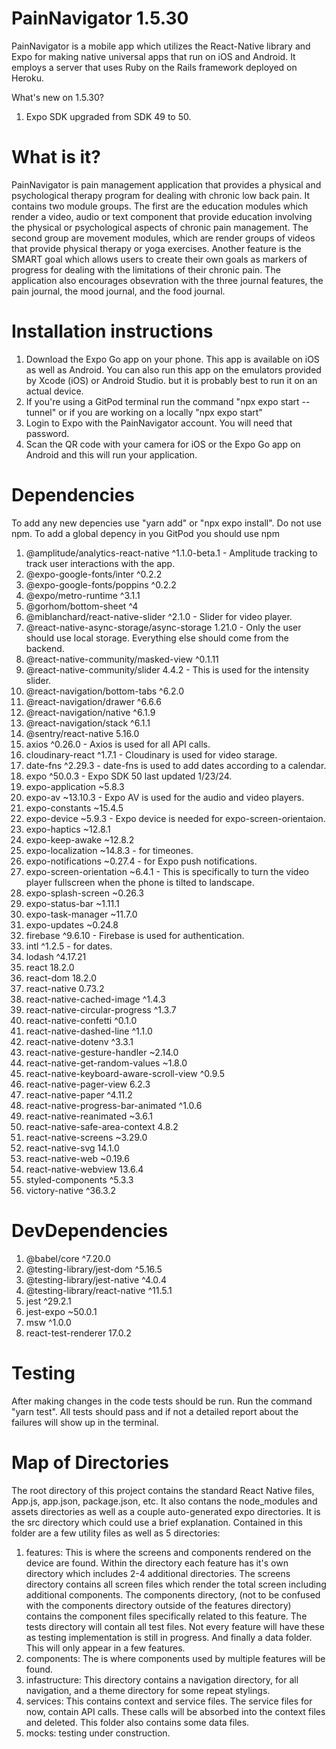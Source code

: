 # PainNavigator 1.5.30

PainNavigator is a mobile app which utilizes the React-Native library and Expo for making native universal apps that run on iOS and Android. It employs a server that uses Ruby on the Rails framework deployed on Heroku.

What's new on 1.5.30?
1. Expo SDK upgraded from SDK 49 to 50.

# What is it?

PainNavigator is pain management application that provides a physical and psychological therapy program for dealing with chronic low back pain. It contains two module groups. The first are the education modules which render a video, audio or text component that provide education involving the physical or psychological aspects of chronic pain management. The second group are movement modules, which are render groups of videos that provide physical therapy or yoga exercises. Another feature is the SMART goal which allows users to create their own goals as markers of progress for dealing with the limitations of their chronic pain. The application also encourages obsevration with the three journal features, the pain journal, the mood journal, and the food journal.

# Installation instructions

1. Download the Expo Go app on your phone. This app is available on iOS as well as Android. You can also run this app on the emulators provided by Xcode (iOS) or Android Studio. but it is probably best to run it on an actual device.
2. If you're using a GitPod terminal run the command "npx expo start --tunnel" or if you are working on a locally "npx expo start"
3. Login to Expo with the PainNavigator account. You will need that password. 
4. Scan the QR code with your camera for iOS or the Expo Go app on Android and this will run your application.

# Dependencies

To add any new depencies use "yarn add" or "npx expo install". Do not use npm.
To add a global depency in you GitPod you should use npm

1. @amplitude/analytics-react-native ^1.1.0-beta.1 - Amplitude tracking to track user interactions with the app.
2. @expo-google-fonts/inter ^0.2.2
3. @expo-google-fonts/poppins ^0.2.2
4. @expo/metro-runtime ^3.1.1
5. @gorhom/bottom-sheet ^4
6. @miblanchard/react-native-slider ^2.1.0 - Slider for video player.
7. @react-native-async-storage/async-storage 1.21.0 - Only the user should use local storage. Everything else should come from the backend.
8. @react-native-community/masked-view ^0.1.11
9. @react-native-community/slider 4.4.2 - This is used for the intensity slider.
10. @react-navigation/bottom-tabs ^6.2.0
11. @react-navigation/drawer ^6.6.6
12. @react-navigation/native ^6.1.9
13. @react-navigation/stack ^6.1.1
14. @sentry/react-native 5.16.0
15. axios ^0.26.0 - Axios is used for all API calls.
16. cloudinary-react ^1.7.1 - Cloudinary is used for video starage.
17. date-fns ^2.29.3 - date-fns is used to add dates according to a calendar.
18. expo ^50.0.3 - Expo SDK 50 last updated 1/23/24.
19. expo-application ~5.8.3
20. expo-av ~13.10.3 - Expo AV is used for the audio and video players.
21. expo-constants ~15.4.5
22. expo-device ~5.9.3 - Expo device is needed for expo-screen-orientaion.
23. expo-haptics ~12.8.1
24. expo-keep-awake ~12.8.2
25. expo-localization ~14.8.3 - for timeones.
26. expo-notifications ~0.27.4 - for Expo push notifications.
27. expo-screen-orientation ~6.4.1 - This is specifically to turn the video player fullscreen when the phone is tilted to landscape.
28. expo-splash-screen ~0.26.3
29. expo-status-bar ~1.11.1
30. expo-task-manager ~11.7.0
31. expo-updates ~0.24.8
32. firebase ^9.6.10 - Firebase is used for authentication.
33. intl ^1.2.5 - for dates.
34. lodash ^4.17.21
35. react 18.2.0
36. react-dom 18.2.0
37. react-native 0.73.2
38. react-native-cached-image ^1.4.3
39. react-native-circular-progress ^1.3.7
40. react-native-confetti ^0.1.0
41. react-native-dashed-line ^1.1.0
42. react-native-dotenv ^3.3.1
43. react-native-gesture-handler ~2.14.0
44. react-native-get-random-values ~1.8.0
45. react-native-keyboard-aware-scroll-view ^0.9.5
46. react-native-pager-view 6.2.3
47. react-native-paper ^4.11.2
48. react-native-progress-bar-animated ^1.0.6
49. react-native-reanimated ~3.6.1
50. react-native-safe-area-context 4.8.2
51. react-native-screens ~3.29.0
52. react-native-svg 14.1.0
53. react-native-web ~0.19.6
54. react-native-webview 13.6.4
55. styled-components ^5.3.3
56. victory-native ^36.3.2
    
# DevDependencies

1. @babel/core ^7.20.0
2. @testing-library/jest-dom ^5.16.5
3. @testing-library/jest-native ^4.0.4
4. @testing-library/react-native ^11.5.1
5. jest ^29.2.1
6. jest-expo ~50.0.1
7. msw ^1.0.0
8. react-test-renderer 17.0.2
    
# Testing

After making changes in the code tests should be run. Run the command "yarn test". All tests should pass and if not a detailed report about the failures will show up in the terminal.

# Map of Directories

The root directory of this project contains the standard React Native files, App.js, app.json, package.json, etc. It also contans the node_modules and assets directories as well as a couple auto-generated expo directories. It is the src directory which could use a brief explanation. 
Contained in this folder are a few utility files as well as 5 directories:

1. features: This is where the screens and components rendered on the device are found. Within the directory each feature has it's own directory which includes 2-4 additional directories. The screens directory contains all screen files which render the total screen including additional components. The components directory, (not to be confused with the components directory outside of the features directory) contains the component files specifically related to this feature. The tests directory will contain all test files. Not every feature will have these as testing implementation is still in progress. And finally a data folder. This will only appear in a few features.
2. components: The is where components used by multiple features will be found.
3. infastructure: This directory contains a navigation directory, for all navigation, and a theme directory for some repeat stylings.
4. services: This contains context and service files. The service files for now, contain API calls. These calls will be absorbed into the context files and deleted. This folder also contains some data files.
5. mocks: testing under construction.
